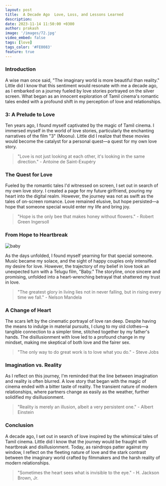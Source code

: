 ```yaml
---
layout: post
title:  A Decade Ago  Love, Loss, and Lessons Learned
description: 
date: 2023-11-14 11:50:00 +0300
author: prakash
image: '/images/72.jpg'
video_embed: false
tags: [love]
tags_color: '#FE0083'
feature: true
---
```



### Introduction 
A wise man once said, "The imaginary world is more beautiful than reality." Little did I know that this sentiment would resonate with me a decade ago, as I embarked on a journey fueled by love stories portrayed on the silver screen. What began as an innocent exploration of Tamil cinema's romantic tales ended with a profound shift in my perception of love and relationships.

### 3: A Prelude to Love
Ten years ago, I found myself captivated by the magic of Tamil cinema. I immersed myself in the world of love stories, particularly the enchanting narratives of the film "3" (Moonu). Little did I realize that these movies would become the catalyst for a personal quest—a quest for my own love story.

> "Love is not just looking at each other, it's looking in the same direction." - Antoine de Saint-Exupéry

### The Quest for Love
Fueled by the romantic tales I'd witnessed on screen, I set out in search of my own love story. I created a page for my future girlfriend, pouring my heart into the digital realm. However, the journey was not as swift as the tales of on-screen romance. Love remained elusive, but hope persisted—a hope that someone special would enter my life and bring joy.

> "Hope is the only bee that makes honey without flowers." - Robert Green Ingersoll

### From Hope to Heartbreak

![baby]({{site.baseurl}}/images/32.jpg)

As the days unfolded, I found myself yearning for that special someone. Music became my solace, and the sight of happy couples only intensified my desire for love. However, the trajectory of my belief in love took an unexpected turn with a Telugu film, "Baby." The storyline, once sincere and promising, unfolded into a heart-wrenching betrayal that shattered my trust in love.

> "The greatest glory in living lies not in never falling, but in rising every time we fall." - Nelson Mandela

### A Change of Heart
The scars left by the cinematic portrayal of love ran deep. Despite having the means to indulge in material pursuits, I clung to my old clothes—a tangible connection to a simpler time, stitched together by my father's hands. The disillusionment with love led to a profound change in my mindset, making me skeptical of both love and the fairer sex.

> "The only way to do great work is to love what you do." - Steve Jobs

### Imagination vs. Reality
As I reflect on this journey, I'm reminded that the line between imagination and reality is often blurred. A love story that began with the magic of cinema ended with a bitter taste of reality. The transient nature of modern relationships, where partners change as easily as the weather, further solidified my disillusionment.

> "Reality is merely an illusion, albeit a very persistent one." - Albert Einstein

### Conclusion
A decade ago, I set out in search of love inspired by the whimsical tales of Tamil cinema. Little did I know that the journey would be fraught with heartbreak and disillusionment. Today, as raindrops patter against my window, I reflect on the fleeting nature of love and the stark contrast between the imaginary world crafted by filmmakers and the harsh reality of modern relationships.

> "Sometimes the heart sees what is invisible to the eye." - H. Jackson Brown, Jr.

